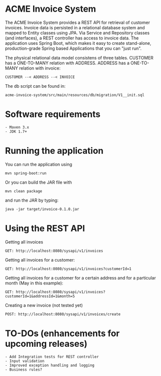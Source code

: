 ACME Invoice System
===================
The ACME Invoice System provides a REST API for retrieval of customer invoices.
Invoice data is persisted in a relational database system and mapped to Entity classes
using JPA. Via Service and Repository classes (and interfaces), a REST controller
has access to invoice data.
The application uses Spring Boot, which makes it easy to create stand-alone,
production-grade Spring based Applications that you can "just run".

The physical relational data model consistens of three tables. CUSTOMER has a ONE-TO-MANY
relation with ADDRESS. ADDRESS has a ONE-TO-MANY relation with invoice:

    CUSTOMER --< ADDRESS --< INVOICE

The db script can be found in:

    acme-invoice-system/src/main/resources/db/migration/V1__init.sql

Software requirements
=====================

    - Maven 3.x
    - JDK 1.7+

Running the application
=======================
You can run the application using

    mvn spring-boot:run

Or you can build the JAR file with

    mvn clean package

and run the JAR by typing:

    java -jar target/invoice-0.1.0.jar

Using the REST API
==================

Getting all invoices

    GET: http://localhost:8080/sysapi/v1/invoices

Getting all invoices for a customer:

    GET: http://localhost:8080/sysapi/v1/invoices?customerId=1

Getting all invoices for a customer for a certain address and for a particular month
(May in this example):

    GET: http://localhost:8080/sysapi/v1/invoices?customerId=1&addressId=1&month=5

Creating a new invoice (not tested yet)

    POST: http://localhost:8080/sysapi/v1/invoices/create


TO-DOs (enhancements for upcoming releases)
===========================================

    - Add Integration tests for REST controller
    - Input validation
    - Improved exception handling and logging
    - Business rules?

